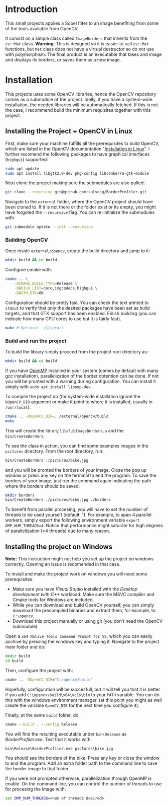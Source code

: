 # Introduction

This small projects applies a Sobel filter to an image benefiting from some of the tools available from OpenCV.

It consist on a simple class called `ImageBorders` that inherits from the `cv::Mat` class. **Warning**: This is designed so it is easier to call `cv::Mat` functions, but `Mat` class does not have a virtual destructor so do not use with polymorphism. The final product is an executable that takes and image and displays its borders, or saves them as a new image.

# Installation

This projects uses some OpenCV libraries, hence the OpenCV repository comes as a submodule of the project. Idelly, if you have a system-wide installation, the needed libraries will be automatically fetched. If this is not the case, I recommend build the minimum requisites together with this project.

## Installing the Project + OpenCV in Linux

First, make sure your machine fulfills all the prerequisites to build OpenCV, which are listed in the OpenCV documentation "[Installation in Linux](https://docs.opencv.org/4.x/d7/d9f/tutorial_linux_install.html)". I further recomend the following packages to have graphical interfaces (`highgui`) supported:
```bash
sudo apt update
sudo apt install libgtk2.0-dev pkg-config libcanberra-gtk-module
```

Next clone the project making sure the submodules are also pulled:
```bash
git clone --recursive git@github.com:salvesg/BorderProfiler.git
```
Navigate to the `external` folder, where the OpenCV project should have been cloned to. If it is not there or the folder exist or its empty, you might have forgoted the `--recursive` flag. You can re-initialize the submodules with
```bash
git submodule update --init --recursive
```

### Building OpenCV

Once inside `external/opencv`, create the build directory and jump to it:
```bash
mkdir build && cd build
```
Configure cmake with:
```bash
cmake .. \
	-DCMAKE_BUILD_TYPE=Release \
	-DBUILD_LIST=core,imgcodecs,highgui \
	-DWITH_GTK=ON
```
Configuration should be pretty fast. You can check the text printed to `stdout` to verify that only the desired packages have been set as build targets, and that GTK support has been enabled. Finish building (you can indicate how many CPU cores to use but it is fairly fast).
```bash
make # Optional -j$(nproc)
```

### Build and run the project

To build the library simply procced from the project root directory as:
```bash
mkdir build && cd build
```
If you have [OpenMP](https://www.openmp.org/) installed in your system (comes by default with many gcc installation), parallelization of the border obtention can be done. If not you will be pronted with a warning during configuration. You can install it simply with `sudo apt install libomp-dev`.

To compile the project do (for system-wide installation ignore the `-DOpenCV_DIR` argument or make it point to where it is installed, usually in `/usr/local`).
```bash
cmake .. -DOpenCV_DIR=../external/opencv/build
make
```
This will create the library `lib/libImageBorders.a` and the `bin/CreateBorders`. 

To see the class in action, you can find some examples images in the `pictures` directory. From the root directory, run:
```bash
bin/CreateBorders ./pictures/bike.jpg
```
and you will be pronted the borders of your image. Close the pop up window or press any key on the terminal to end the program. To save the borders of your image, just run the command again indicating the path where the borders should be saved:
```bash
mkdir borders
bin/CreateBorders ./pictures/bike.jpg ./borders
```
To benefit from parallel procesing, you will have to set the number of threads to be used yourself (default: 1). For example, to span 4 parallel workers, simply export the following environment variable `export OMP_NUM_THREADS=4`. Notice that performance might saturate for high degrees of parallelization (>4 threads) due to many reason.

## Installing the project on Windows

**Note:** This instruction might not help you set up the project on windows correctly. Opening an issue is recomended in that case.

To install and make the project work on windows you will need some prerequisites.
 - Make sure you have *Visual Studio* installed with the *Desktop development with C++* workload. Make sure the MSVC compiler and Cmake tools for Windows are included.
 - While you can download and build OpenCV yourself, you can simply download the precompiled binaries and extract them, for example, to `C:\opencv`.
 - Download this project manually or using git (you don't need the OpenCV submodule)
 
Open a `x64 Native Tools Command Prompt for VS`, which you can easily acchive by pressing the windows key and typing it. Navigate to the project main folder and do:
```cmd
mkdir build
cd build
```
Then, configure the project with:
```cmd
cmake .. -DOpenCV_DIR="C:/opencv/build"
```
Hopefully, configuration will be succesfull, but it will tell you that it is better if you add `C:\opencv\build\x64\vc16\bin` to your `PATH` variable. You can do this with the windows environment manager. (at this point you might as well create the variable `OpenCV_DIR` for the next time you configure it).

Finally, at the same `build` folder, do:
```cmd
cmake --build . --config Release
```
You will find the resulting executable under `bin\Release` as *BorderProfiler.exe*. Test that it works with:
```cmd
bin\Release\BorderProfiler.exe pictures\bike.jpg
```
You should see the borders of the bike. Press any key or close the window to end the program. Add an extra folder path to the command line to save the border image to that folder

If you were not prompted otherwise, parallelization through OpenMP is enable. On the command line, you can control the number of threads to use for procesing the image with:
```cmd
set OMP_NUM_THREADS=<num of threads desired>
```

